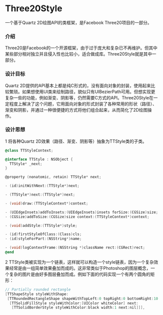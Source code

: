 # Three20Style
一个基于Quartz 2D绘图API的类框架，是Facebook Three20项目的一部分。
### 介绍
Three20是Facebook的一个开源框架，由于过于庞大和复杂已不再维护。但其中某些部分相对独立并且侵入性也比较小，适合做成库。Three20Style就是其中一部分。
### 设计目标
Quartz 2D提供的API基本上都是纯C形式的，没有面向对象的封装，使用起来比较繁琐。如果想使用UI类来绘制路径，貌似只有UIBezierPath可用。但想实现更复杂一些的功能，例如渐变、阴影等，仍然需要C方式的API。Three20Style在一定程度上解决了这个问题，它用面向对象的形式封装了各种常用的形状（路径）、渐变和阴影，并通过一种很便捷的方式将他们组合起来，从而简化了2D绘图操作。
### 设计思想
1 将各种Quartz 2D效果（路径、渐变、阴影等）抽象为TTStyle类的子类。
```objective-c
@class TTStyleContext;

@interface TTStyle : NSObject {
  TTStyle* _next;
}

@property (nonatomic, retain) TTStyle* next;

- (id)initWithNext:(TTStyle*)next;

- (TTStyle*)next:(TTStyle*)next;

- (void)draw:(TTStyleContext*)context;

- (UIEdgeInsets)addToInsets:(UIEdgeInsets)insets forSize:(CGSize)size;
- (CGSize)addToSize:(CGSize)size context:(TTStyleContext*)context;

- (void)addStyle:(TTStyle*)style;

- (id)firstStyleOfClass:(Class)cls;
- (id)styleForPart:(NSString*)name;

- (void)logContextFrame:(NSString *)className rect:(CGRect)rect;
@end
```
2 TTStyle类被实现为一个链表，这样就可以构造一个style链表，因为一个复杂效果经常是由一组简单效果叠加而成的。这非常类似于Photoshop的图层概念，一个复杂的图片是由好多图层叠加而成。例如下面的代码实现一个有两个圆角的矩形：
```objective-c
// Partially rounded rectangle
[TTShapeStyle styleWithShape:
 [TTRoundedRectangleShape shapeWithTopLeft:0 topRight:0 bottomRight:10 bottomLeft:10] next:
  [TTSolidFillStyle styleWithColor:[UIColor whiteColor] next:
   [TTSolidBorderStyle styleWithColor:black width:1 next:nil]]],
```
